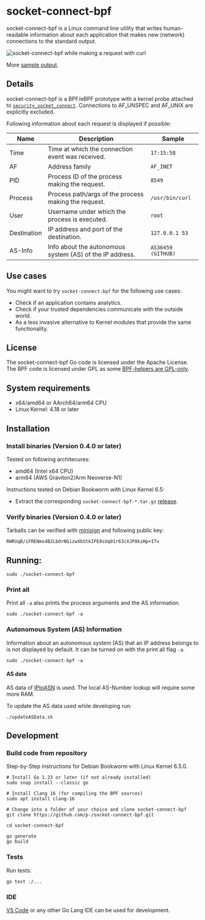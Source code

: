 # socket-connect-bpf

socket-connect-bpf is a Linux command line utility that writes human-readable information about each application that makes new (network) connections to the standard output.

![socket-connect-bpf while making a request with curl](samples/socket-connect-bpf.gif)

More [sample output](samples/socket-connect-bpf-example.txt).

## Details
socket-connect-bpf is a BPF/eBPF prototype with a kernel probe attached to [`security_socket_connect`](https://github.com/torvalds/linux/blob/master/include/linux/security.h). Connections to AF_UNSPEC and AF_UNIX are explicitly excluded. 

Following information about each request is displayed if possible:

| Name          | Description                                              | Sample             |
| --------------|----------------------------------------------------------|--------------------|
| Time          | Time at which the connection event was received.         | `17:15:58`         |
| AF            | Address family                                           | `AF_INET`          |
| PID           | Process ID of the process making the request.            | `8549`             |
| Process       | Process path/args of the process making the request.     | `/usr/bin/curl`    |
| User          | Username under which the process is executed.            | `root`             |
| Destination   | IP address and port of the destination.                  | `127.0.0.1 53`     |
| AS-Info       | Info about the autonomous system (AS) of the IP address. | `AS36459 (GITHUB)` |

## Use cases

You might want to try `socket-connect-bpf` for the following use cases:

* Check if an application contains analytics.
* Check if your trusted dependencies communicate with the outside world.
* As a less invasive alternative to Kernel modules that provide the same functionality.

## License
The socket-connect-bpf Go code is licensed under the Apache License. The BPF code is licensed under GPL as some [BPF-helpers are GPL-only](https://github.com/iovisor/bcc/blob/master/docs/kernel-versions.md#helpers).

## System requirements
* x64/amd64 or AArch64/arm64 CPU
* Linux Kernel: 4.18 or later

## Installation

### Install binaries (Version 0.4.0 or later)
Tested on following architecures:

* amd64 (Intel x64 CPU)
* arm64 (AWS Graviton2/Arm Neoverse-N1)

Instructions tested on Debian Bookworm with Linux Kernel 6.5:

* Extract the corresponding `socket-connect-bpf-*.tar.gz` [release](https://github.com/p-/socket-connect-bpf/releases).

### Verify binaries (Version 0.4.0 or later)
Tarballs can be verified with [minisign](https://github.com/jedisct1/minisign) and following public key:

`RWRUqB/iFRENms4B2LbOrNGizwXbStkIPE8sUq01r63cXJP8kzHp+ITv`

## Running:

    sudo ./socket-connect-bpf

### Print all
Print all `-a` also prints the process arguments and the AS information.

    sudo ./socket-connect-bpf -a

### Autonomous System (AS) Information

Information about an autonomous system (AS) that an IP address belongs to is not displayed by default.
It can be turned on with the print all flag `-a`.

    sudo ./socket-connect-bpf -a

#### AS data
AS data of [IPtoASN](https://iptoasn.com/) is used.
The local AS-Number lookup will require some more RAM.

To update the AS data used while developing run:

    ./updateASData.sh

## Development

### Build code from repository
Step-by-Step instructions for Debian Bookworm with Linux Kernel 6.5.0.

    # Install Go 1.23 or later (if not already installed)
    sudo snap install --classic go

    # Install Clang 16 (for compiling the BPF sources)
    sudo apt install clang-16

    # Change into a folder of your choice and clone socket-connect-bpf
    git clone https://github.com/p-/socket-connect-bpf.git

    cd socket-connect-bpf
    
    go generate
    go build

### Tests
Run tests:

    go test ./...

### IDE
[VS Code](https://code.visualstudio.com/) or any other Go Lang IDE can be used for development.
